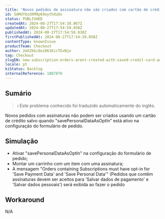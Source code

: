 ```yaml
---
title: 'Novos pedidos de assinatura não são criados com cartão de crédito salvo e savePersonalDataAsOptIn'
id: 5mMUYOzdXM9p69oythduOx
status: PUBLISHED
createdAt: 2024-08-27T17:54:38.067Z
updatedAt: 2024-08-27T17:54:59.938Z
publishedAt: 2024-08-27T17:54:59.938Z
firstPublishedAt: 2024-08-27T17:54:39.058Z
contentType: knownIssue
productTeam: Checkout
author: 2mXZkbi0oi061KicTExNjo
tag: Checkout
slugEN: new-subscription-orders-arent-created-with-saved-credit-card-and-savepersonaldataasoptin
locale: pt
kiStatus: Backlog
internalReference: 1087876
---
```


## Sumário

>ℹ️ Este problema conhecido foi traduzido automaticamente do inglês.


Novos pedidos com assinaturas não podem ser criados usando um cartão de crédito salvo quando "savePersonalDataAsOptIn" está ativo na configuração do formulário de pedido.

## Simulação



- Ativar "savePersonalDataAsOptIn" na configuração do formulário de pedido;
- Montar um carrinho com um item com uma assinatura;
- A mensagem "Orders containing Subscriptions must have opt-in for 'Save Payment Data' and 'Save Personal Data'" (Pedidos que contêm assinaturas devem ser aceitos para 'Salvar dados de pagamento' e 'Salvar dados pessoais') será exibida ao fazer o pedido

## Workaround


N/A




